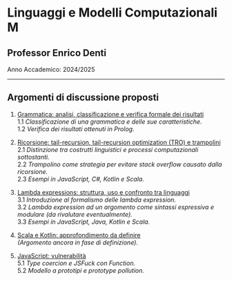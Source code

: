 # Linguaggi e Modelli Computazionali M

## Professor Enrico Denti

Anno Accademico: 2024/2025

---

## Argomenti di discussione proposti

1. [Grammatica: analisi, classificazione e verifica formale dei risultati](./grammar-prolog/)  
    1.1 *Classificazione di una grammatica e delle sue caratteristiche.*  
    1.2 *Verifica dei risultati ottenuti in Prolog.*

1. [Ricorsione: tail-recursion, tail-recursion optimization (TRO) e trampolini](./recursion-trampolines/)  
    2.1 *Distinzione tra costrutti linguistici e processi computazionali sottostanti.*  
    2.2 *Trampolino come strategia per evitare stack overflow causato dalla ricorsione.*  
    2.3 *Esempi in JavaScript, C#, Kotlin e Scala.*

1. [Lambda expressions: struttura, uso e confronto tra linguaggi](./lambda-expressions/)  
    3.1 *Introduzione al formalismo delle lambda expression.*  
    3.2 *Lambda expression ad un argomento come sintassi espressiva e modulare (da rivalutare eventualmente).*  
    3.3 *Esempi in JavaScript, Java, Kotlin e Scala.*

1. [Scala e Kotlin: approfondimento da definire](./scala-kotlin/)  
    *(Argomento ancora in fase di definizione).*

1. [JavaScript: vulnerabilità](./javascript-vulnerabilities/)  
    5.1 *Type coercion e JSFuck con Function.*  
    5.2 *Modello a prototipi e prototype pollution.*

